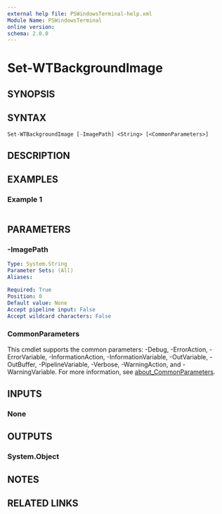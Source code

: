 ```yaml
---
external help file: PSWindowsTerminal-help.xml
Module Name: PSWindowsTerminal
online version:
schema: 2.0.0
---
```


# Set-WTBackgroundImage

## SYNOPSIS


## SYNTAX

```
Set-WTBackgroundImage [-ImagePath] <String> [<CommonParameters>]
```

## DESCRIPTION


## EXAMPLES

### Example 1
```powershell

```



## PARAMETERS

### -ImagePath


```yaml
Type: System.String
Parameter Sets: (All)
Aliases:

Required: True
Position: 0
Default value: None
Accept pipeline input: False
Accept wildcard characters: False
```

### CommonParameters
This cmdlet supports the common parameters: -Debug, -ErrorAction, -ErrorVariable, -InformationAction, -InformationVariable, -OutVariable, -OutBuffer, -PipelineVariable, -Verbose, -WarningAction, and -WarningVariable. For more information, see [about_CommonParameters](http://go.microsoft.com/fwlink/?LinkID=113216).

## INPUTS

### None

## OUTPUTS

### System.Object
## NOTES

## RELATED LINKS

